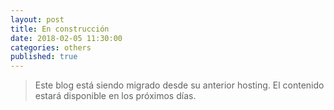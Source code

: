 ```yaml
---
layout: post
title: En construcción
date: 2018-02-05 11:30:00
categories: others
published: true
---
```


> Este blog está siendo migrado desde su anterior hosting. El contenido estará disponible en los próximos días.
